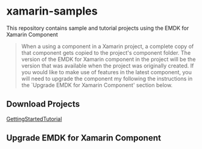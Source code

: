 # xamarin-samples
This repository contains sample and tutorial projects using the EMDK for Xamarin Component

> When a using a component in a Xamarin project, a complete copy of that component gets copied to the project's component folder. The version of the EMDK for Xamarin component in the project will be the version that was available when the project was originally created. If you would like to make use of features in the latest component, you will need to upgrade the component my following the instructions in the `Upgrade EMDK for Xamarin Component' section below. 

## Download Projects

[GettingStartedTutorial](https://github.com/EMDK/xamarin-samples/archive/GettingStartedTutorial.zip)





## Upgrade EMDK for Xamarin Component
